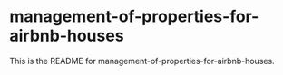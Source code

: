 # management-of-properties-for-airbnb-houses

This is the README for management-of-properties-for-airbnb-houses.
